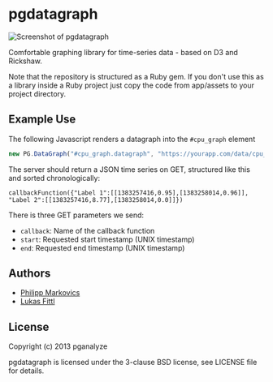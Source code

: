 pgdatagraph
===========

![Screenshot of pgdatagraph](https://raw.github.com/pganalyze/pgdatagraph/master/screenshot.png)

Comfortable graphing library for time-series data - based on D3 and Rickshaw.

Note that the repository is structured as a Ruby gem. If you don't use this as a library inside a Ruby project just copy the code from app/assets to your project directory.

Example Use
-----------

The following Javascript renders a datagraph into the `#cpu_graph` element

```javascript
new PG.DataGraph("#cpu_graph.datagraph", "https://yourapp.com/data/cpu_graph");
```

The server should return a JSON time series on GET, structured like this and sorted chronologically:

```
callbackFunction({"Label 1":[[1383257416,0.95],[1383258014,0.96]], "Label 2":[[1383257416,8.77],[1383258014,0.0]]})
```

There is three GET parameters we send:
- `callback`: Name of the callback function
- `start`: Requested start timestamp (UNIX timestamp)
- `end`: Requested end timestamp (UNIX timestamp)

Authors
-------

- [Philipp Markovics](mailto:office@apoch.io)
- [Lukas Fittl](mailto:lukas@fittl.com)

License
-------

Copyright (c) 2013 pganalyze

pgdatagraph is licensed under the 3-clause BSD license, see LICENSE file for details.
